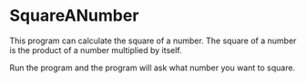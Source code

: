 # SquareANumber
This program can calculate the square of a number. The square of a number is the product of a number multiplied by itself. 

Run the program and the program will ask what number you want to square. 
